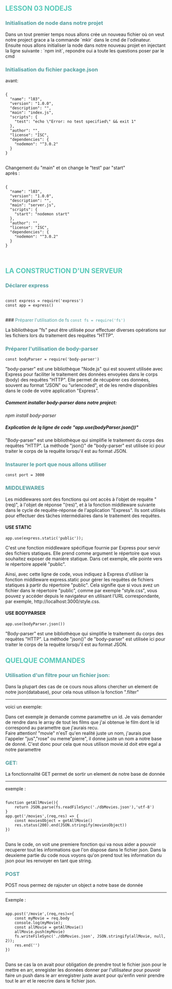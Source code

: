 ## <span style="color: #58C9B9;">LESSON 03 NODEJS

### <span style="color: #519D9E;">Initialisation de node dans notre projet</span>

<div>Dans un tout premier temps nous allons crée un nouveau fichier où on veut notre project grace a la commande `mkir` dans le cmd de l'odinateur. Ensuite nous allons initialiser la node dans notre nouveau projet en injectant la ligne suivante : `npm init`, repondre oui a toute les questions poser par le cmd</div>

### <span style="color: #519D9E;">Initialisation du fichier package.json
<div>avant: </div>
<pre>
<code>
{
  "name": "l03",
  "version": "1.0.0",
  "description": "",
  "main": "index.js",
  "scripts": {
    "test": "echo \"Error: no test specified\" && exit 1"
  },
  "author": "",
  "license": "ISC",
  "dependencies": {
    "nodemon": "^3.0.2"
  }
}
</code>
</pre>
<div>Changement du "main" et on change le "test" par "start"<br>
après :</div>
<pre>
<code>
{
  "name": "l03",
  "version": "1.0.0",
  "description": "",
  "main": "server.js",
  "scripts": {
    "start": "nodemon start"
  },
  "author": "",
  "license": "ISC",
  "dependencies": {
    "nodemon": "^3.0.2"
  }
}

</code>
</pre>

##  <span style="color: #58C9B9;">LA CONSTRUCTION D'UN SERVEUR
### <span style="color: #519D9E;"> Déclarer express
<pre>
<code>
const express = require('express')
const app = express()
</code>
</pre>

###<span style="color: #519D9E;"> Préparer l'utilisation de fs
`const fs = require('fs')`
<div>  La bibliothèque "fs" peut être utilisée pour effectuer diverses opérations sur les fichiers lors du traitement des requêtes "HTTP". </div>

### <span style="color: #519D9E;"> Préparer l'utilisation de body-parser
`const bodyParser = require('body-parser')`
<div>"body-parser" est une bibliothèque "Node.js" qui est souvent utilisée avec Express pour faciliter le traitement des données envoyées dans le corps (body) des requêtes "HTTP". Elle permet de récupérer ces données, souvent au format "JSON" ou "urlencoded", et de les rendre disponibles dans le code de votre application "Express".</div>

##### Comment installer body-parser dans notre project:
<div><i>npm install body-parser</i></div>

##### Explication de lq ligne de code "app.use(bodyParser.json())"
<div>"Body-parser" est une bibliothèque qui simplifie le traitement du corps des requêtes "HTTP". La méthode "json()" de "body-parser" est utilisée ici pour traiter le corps de la requête lorsqu'il est au format JSON.</div>


### <span style="color: #519D9E;"> Instaurer le port que nous allons utiliser
`const port = 3000`

### <span style="color: #519D9E;">MIDDLEWARES
<div> Les middlewares sont des fonctions qui ont accès à l'objet de requête "(req)", à l'objet de réponse "(res)", et à la fonction middleware suivante dans le cycle de requête-réponse de l'application "Express". Ils sont utilisés pour effectuer des tâches intermédiaires dans le traitement des requêtes.
</div>

#### USE STATIC
`app.use(express.static('public'));`
<div><p> C'est une fonction middleware spécifique fournie par Express pour servir des fichiers statiques. Elle prend comme argument le répertoire que vous souhaitez exposer de manière statique. Dans cet exemple, elle pointe vers le répertoire appelé "public".

Ainsi, avec cette ligne de code, vous indiquez à Express d'utiliser la fonction middleware express.static pour gérer les requêtes de fichiers statiques à partir du répertoire "public". Cela signifie que si vous avez un fichier dans le répertoire "public", comme par exemple "style.css", vous pouvez y accéder depuis le navigateur en utilisant l'URL correspondante, par exemple, http://localhost:3000/style.css.</p></div> 
#### USE BODYPARSER
`app.use(bodyParser.json())`
<div>"Body-parser" est une bibliothèque qui simplifie le traitement du corps des requêtes "HTTP". La méthode "json()" de "body-parser" est utilisée ici pour traiter le corps de la requête lorsqu'il est au format JSON.</div>


## <span style="color: #58C9B9;"> QUELQUE COMMANDES  

### <span style="color: #519D9E;">Utilisation d'un filtre pour un fichier json:
<p>Dans la plupart des cas de ce cours nous allons chercher un element de notre json(database), pour cela nous utilison la fonction ".filter"<hr>
voici un exemple:</p>
<p>Dans cet exemple je demande comme paramettre un id. Je vais demander de rendre dans le array de tout les films que j'ai obtenue le film dont le id correspond au paramettre que j'aurais recu.<br>
Faire attention! "movie" n'esT qu'en realité juste un nom, j'aurais pue l'appeler "jus","rose" ou meme"pierre", il donne juste un nom a notre base de donné. C'est donc pour cela que nous utilison movie.id doit etre egal a notre paramettre</p>

### <span style="color: #519D9E;"> GET:
<p>La fonctionnalité GET permet de sortir un element de notre base de donnée<hr>
exemple : </p>
<pre>
<code>
function getAllMovie(){
    return JSON.parse(fs.readFileSync('./dbMovies.json'),'utf-8')
}
app.get('/movies',(req,res) => {
    const moviesObject = getAllMovie()
    res.status(200).end(JSON.stringify(moviesObject))
})
</code>
</pre>

<p>Dans le code, on voit une premiere fonction qui va nous aider a pouvoir recuperer tout les informations que l'on dispose dans le fichier json. Dans la deuxieme partie du code nous voyons qu'on prend tout les information du json pour les renvoyer en tant que string.</p>


### <span style="color: #519D9E;">POST
<p>POST nous permez de rajouter un object a notre base de donnée <hr>
Exemple : </p>
<pre>
<code>
app.post('/movie',(req,res)=>{
    const myMovie = req.body
    console.log(myMovie);
    const allMovie = getAllMovie()
    allMovie.push(myMovie)
    fs.writeFileSync('./dbMovies.json', JSON.stringify(allMovie, null, 2));
    res.end('') 
})
</code>
</pre>

<p>Dans se cas la on avait pour obligation de prendre tout le fichier json pour le mettre en arr, enregister les données donner par l'utilisateur pour pouvoir faire un push dans le arr enregistrer juste avant pour qu'enfin venir prendre tout le arr et le reecrire dans le fichier json. </p>

<!-- ### DEL
<p>cette action nous aide a suprimer un objet du database</p> -->